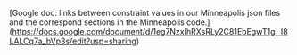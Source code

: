 [Google doc: links between constraint values in our Minneapolis json files and the correspond sections in the Minneapolis code.] (https://docs.google.com/document/d/1eg7NzxIhRXsRLy2C81EbEgwT1gi_I8LALCq7a_bVp3s/edit?usp=sharing)
